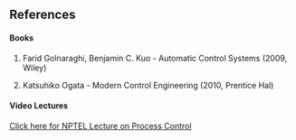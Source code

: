 ## References
#### Books

1) Farid Golnaraghi, Benjamin C. Kuo - Automatic Control Systems (2009, Wiley)

2) Katsuhiko Ogata - Modern Control Engineering (2010, Prentice Hal)


#### Video Lectures

<a href="https://nptel.ac.in/courses/103106148" target="_blank">Click here for NPTEL Lecture on Process Control</a>


